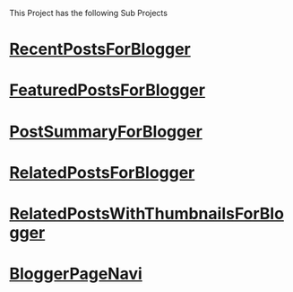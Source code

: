 This Project has the following Sub Projects

# [RecentPostsForBlogger](RecentPostsForBlogger.md)

# [FeaturedPostsForBlogger](FeaturedPostsForBlogger.md)

# [PostSummaryForBlogger](PostSummaryForBlogger.md)

# [RelatedPostsForBlogger](RelatedPostsForBlogger.md)

# [RelatedPostsWithThumbnailsForBlogger](RelatedPostsWithThumbnailsForBlogger.md)

# [BloggerPageNavi](BloggerPageNavi.md)